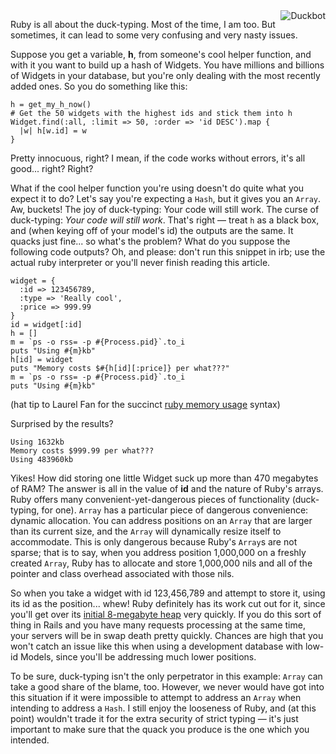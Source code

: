 <img src="//threebrothers.org/brendan/blog/files/duckt.gif" alt="Duckbot" style="border:0 0 0 1em;float:right;" />

Ruby is all about the duck-typing.  Most of the time, I am too.  But sometimes, it can lead to some very confusing and very nasty issues.

Suppose you get a variable, <b>h</b>, from someone's cool helper function, and with it you want to build up a hash of Widgets.  You have millions and billions of Widgets in your database, but you're only dealing with the most recently added ones.  So you do something like this:

    h = get_my_h_now()
    # Get the 50 widgets with the highest ids and stick them into h
    Widget.find(:all, :limit => 50, :order => 'id DESC').map {
      |w| h[w.id] = w
    }

Pretty innocuous, right?  I mean, if the code works without errors, it's all good... right?  Right?

What if the cool helper function you're using doesn't do quite what you expect it to do?  Let's say you're expecting a `Hash`, but it gives you an `Array`.  Aw, buckets!  The joy of duck-typing: Your code will still work.  The curse of duck-typing: *Your code will still work*.  That's right &mdash; treat `h` as a black box, and (when keying off of your model's id) the outputs are the same.  It quacks just fine... so what's the problem? What do you suppose the following code outputs?  Oh, and please: don't run this snippet in irb; use the actual ruby interpreter or you'll never finish reading this article.

    widget = {
      :id => 123456789,
      :type => 'Really cool',
      :price => 999.99
    }
    id = widget[:id]
    h = []
    m = `ps -o rss= -p #{Process.pid}`.to_i
    puts "Using #{m}kb"
    h[id] = widget
    puts "Memory costs $#{h[id][:price]} per what???"
    m = `ps -o rss= -p #{Process.pid}`.to_i
    puts "Using #{m}kb"

(hat tip to Laurel Fan for the succinct <a href="http://laurelfan.com/2008/1/15/ruby-memory-usage" rel="external">ruby memory usage</a> syntax)

Surprised by the results?

    Using 1632kb
    Memory costs $999.99 per what???
    Using 483960kb

Yikes!  How did storing one little Widget suck up more than 470 megabytes of RAM?  The answer is all in the value of <b>id</b> and the nature of Ruby's arrays.  Ruby offers many convenient-yet-dangerous pieces of functionality (duck-typing, for one).  `Array` has a particular piece of dangerous convenience: dynamic allocation.  You can address positions on an `Array` that are larger than its current size, and the `Array` will dynamically resize itself to accommodate.  This is only dangerous because Ruby's `Array`s are not sparse; that is to say, when you address position 1,000,000 on a freshly created `Array`, Ruby has to allocate and store 1,000,000 nils and all of the pointer and class overhead associated with those nils.

So when you take a widget with id 123,456,789 and attempt to store it, using its id as the position... whew!  Ruby definitely has its work cut out for it, since you'll get over its <a href="http://viewsourcecode.org/why/hacking/theFullyUpturnedBin.html" rel="external">initial 8-megabyte heap</a> very quickly.  If you do this sort of thing in Rails and you have many requests processing at the same time, your servers will be in swap death pretty quickly.  Chances are high that you won't catch an issue like this when using a development database with low-id Models, since you'll be addressing much lower positions.

To be sure, duck-typing isn't the only perpetrator in this example: `Array` can take a good share of the blame, too.  However, we never would have got into this situation if it were impossible to attempt to address an `Array` when intending to address a `Hash`.  I still enjoy the looseness of Ruby, and (at this point) wouldn't trade it for the extra security of strict typing &mdash; it's just important to make sure that the quack you produce is the one which you intended.
